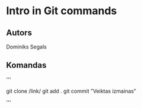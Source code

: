 # Intro in Git commands
## Autors
Dominiks Segals

## Komandas
'''

git clone /link/
git add .
git commit "Veiktas izmainas"

'''